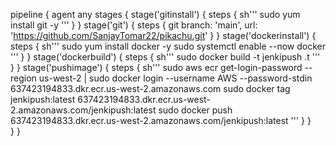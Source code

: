 pipeline {
    agent any
	    stages {
         stage('gitinstall') {
            steps {
                sh'''
                sudo yum install git -y
                '''
            }
        }
        stage('git') {
            steps {
                git branch: 'main', url: 'https://github.com/SanjayTomar22/pikachu.git' 
            }
        }
        stage('dockerinstall') {
            steps {
                sh'''
                sudo yum install docker -y
                sudo systemctl enable --now docker
                '''
            }
        }
        stage('dockerbuild') {
            steps {
                sh'''
                sudo docker build -t jenkipush .t
                '''
            }
        }
        stage('pushimage') {
            steps {
                sh'''
                sudo aws ecr get-login-password --region us-west-2 | sudo docker login --username AWS --password-stdin 637423194833.dkr.ecr.us-west-2.amazonaws.com
                sudo docker tag jenkipush:latest 637423194833.dkr.ecr.us-west-2.amazonaws.com/jenkipush:latest
                sudo docker push 637423194833.dkr.ecr.us-west-2.amazonaws.com/jenkipush:latest
               '''
            }
        }   
    }
}
            
        


